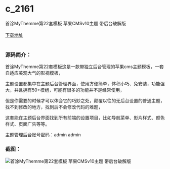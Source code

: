 # c_2161
首涂MyThemme第22套模板 苹果CMSv10主题 带后台破解版
<br/></br>
[下载地址](https://www.uuid2.com/2161.html "下载地址")
<br/></br>
<h3>源码简介：</h3>
<p>首涂MyThemme第22套模板这是一款带独立后台管理的苹果cms主题模板，一套自适应美观大气的影视模板，<p>
<p>主题设置都集中在主题后台管理界面，使用方便简单，体积小巧、免安装，功能强大，并且拥有50+模组，可能有很多的功能并不是经常使用，<p>
<p>但是你需要的时候才可以体会它的巧妙之处，颠覆以往的无后台设置的普通主题，找不到修改的地方，找到后不会修改代码的难题，<p>
<p>这套能在主题后台界面找到所有前端的设置项目，比如导航菜单、影片样式、颜色样式、页面广告等等。<p>
<p>主题管理后台账号密码：admin admin<p>
<h3>截图：</h3>
<img src="https://www.uuid2.com/wp-content/uploads/img/uimage/55741654679382.png" alt="首涂MyThemme第22套模板 苹果CMSv10主题 带后台破解版">
